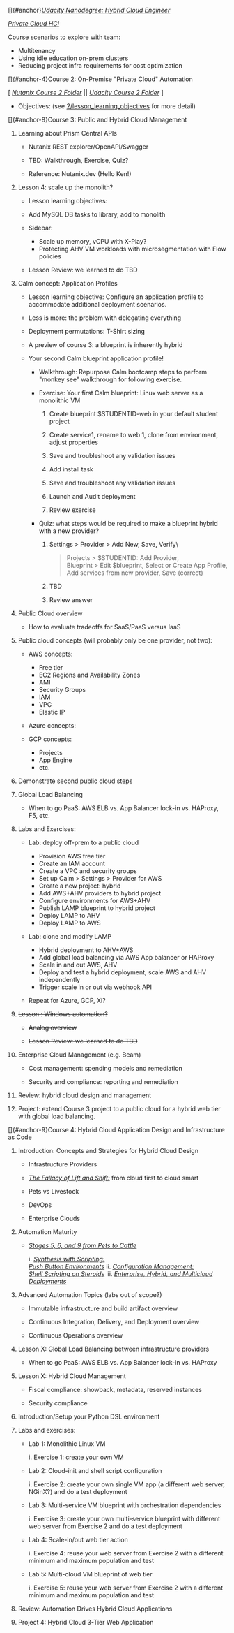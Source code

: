 []{#anchor}[*Udacity Nanodegree: Hybrid Cloud Engineer*](https://confluence.eng.nutanix.com:8443/display/DVM/Udacity+Nanodegree%3A+Hybrid+Cloud+Engineer)

[*Private Cloud HCI*](https://docs.google.com/document/d/1yAkJBdx9oyoYcfNVPx1sA3h_7fHa1BXRyWB9QzdItks/edit#heading=h.n8a6s96m0oy)

Course scenarios to explore with team:

-   Multitenancy
-   Using idle education on-prem clusters
-   Reducing project infra requirements for cost optimization

[]{#anchor-4}Course 2: On-Premise \"Private Cloud\" Automation

\[ [*Nutanix Course 2 Folder*](https://drive.google.com/drive/folders/1Jqs7WTepEufzm4l4a4XgoqwBIsJIYe1u) \|\| [*Udacity Course 2 Folder*](https://drive.google.com/drive/folders/1C3nNTHU8GKmpV1GvlpQoFze5Y2eS_Rjm) \]

- Objectives: (see [2/lesson_learning_objectives](2/lesson_learning_objectives.md) for more detail)

[]{#anchor-8}Course 3: Public and Hybrid Cloud Management

1.  Learning about Prism Central APIs

    -   Nutanix REST explorer/OpenAPI/Swagger

    -   TBD: Walkthrough, Exercise, Quiz?

    -   Reference: Nutanix.dev (Hello Ken!)

2.  Lesson 4: scale up the monolith?

    -   Lesson learning objectives:

    -   Add MySQL DB tasks to library, add to monolith

    -   Sidebar:

        -   Scale up memory, vCPU with X-Play?
        -   Protecting AHV VM workloads with microsegmentation with Flow policies

    -   Lesson Review: we learned to do TBD

3.  Calm concept: Application Profiles

    -   Lesson learning objective: Configure an application profile to accommodate additional deployment scenarios.

    -   Less is more: the problem with delegating everything

    -   Deployment permutations: T-Shirt sizing

    -   A preview of course 3: a blueprint is inherently hybrid

    -   Your second Calm blueprint application profile!

        -   Walkthrough: Repurpose Calm bootcamp steps to perform "monkey see" walkthrough for following exercise.

        -   Exercise: Your first Calm blueprint: Linux web server as a monolithic VM

            1.  Create blueprint \$STUDENTID-web in your default student project

            2.  Create service1, rename to web 1, clone from environment, adjust properties

            3.  Save and troubleshoot any validation issues

            4.  Add install task

            5.  Save and troubleshoot any validation issues

            6.  Launch and Audit deployment

            7.  Review exercise

        -   Quiz: what steps would be required to make a blueprint hybrid with a new provider?

            1.  Settings \> Provider \> Add New, Save, Verify\
                > Projects \> \$STUDENTID: Add Provider,\
                > Blueprint \> Edit \$blueprint, Select or Create App Profile, Add services from new provider, Save (correct)

            2.  TBD

            3.  Review answer

4.  Public Cloud overview

    -   How to evaluate tradeoffs for SaaS/PaaS versus IaaS

5.  Public cloud concepts (will probably only be one provider, not two):

    -   AWS concepts:

        -   Free tier
        -   EC2 Regions and Availability Zones
        -   AMI
        -   Security Groups
        -   IAM
        -   VPC
        -   Elastic IP

    -   Azure concepts:

    -   GCP concepts:

        -   Projects
        -   App Engine
        -   etc.

6.  Demonstrate second public cloud steps

7.  Global Load Balancing

    -   When to go PaaS: AWS ELB vs. App Balancer lock-in vs. HAProxy, F5, etc.

8.  Labs and Exercises:

    -   Lab: deploy off-prem to a public cloud

        -   Provision AWS free tier
        -   Create an IAM account
        -   Create a VPC and security groups
        -   Set up Calm \> Settings \> Provider for AWS
        -   Create a new project: hybrid
        -   Add AWS+AHV providers to hybrid project
        -   Configure environments for AWS+AHV
        -   Publish LAMP blueprint to hybrid project
        -   Deploy LAMP to AHV
        -   Deploy LAMP to AWS

    -   Lab: clone and modify LAMP

        -   Hybrid deployment to AHV+AWS
        -   Add global load balancing via AWS App balancer or HAProxy
        -   Scale in and out AWS, AHV
        -   Deploy and test a hybrid deployment, scale AWS and AHV independently
        -   Trigger scale in or out via webhook API

    -   Repeat for Azure, GCP, Xi?

9.  ~~Lesson : Windows automation?~~

    -   ~~Analog overview~~

    -   ~~Lesson Review: we learned to do TBD~~

10. Enterprise Cloud Management (e.g. Beam)

    -   Cost management: spending models and remediation

    -   Security and compliance: reporting and remediation

11. Review: hybrid cloud design and management

12. Project: extend Course 3 project to a public cloud for a hybrid web tier with global load balancing.

[]{#anchor-9}Course 4: Hybrid Cloud Application Design and Infrastructure as Code

1.  Introduction: Concepts and Strategies for Hybrid Cloud Design

    -   Infrastructure Providers

    -   [*The Fallacy of Lift and Shift:*](https://docs.google.com/document/d/1OzRYOZqcr_gp3fxseBEwBsCOXe9lWUADAnZ-NRBDPuM/edit?pli=1#heading=h.wnz1xm87cwau) from cloud first to cloud smart

    -   Pets vs Livestock

    -   DevOps

    -   Enterprise Clouds

2.  Automation Maturity

    -   [*Stages 5, 6, and 9 from Pets to Cattle*](https://docs.google.com/document/d/1OzRYOZqcr_gp3fxseBEwBsCOXe9lWUADAnZ-NRBDPuM/edit?pli=1#heading=h.yu6iubxzh9kf)

        i.  [*Synthesis with Scripting:\
            Push Button Environments*](https://docs.google.com/document/d/1OzRYOZqcr_gp3fxseBEwBsCOXe9lWUADAnZ-NRBDPuM/edit?pli=1#heading=h.yu6iubxzh9kf)
        ii. [*Configuration Management:\
            Shell Scripting on Steroids*](https://docs.google.com/document/d/1OzRYOZqcr_gp3fxseBEwBsCOXe9lWUADAnZ-NRBDPuM/edit?pli=1#heading=h.qugvf7s44yrd)
        iii. [*Enterprise, Hybrid, and Multicloud Deployments*](https://docs.google.com/document/d/1OzRYOZqcr_gp3fxseBEwBsCOXe9lWUADAnZ-NRBDPuM/edit?pli=1#heading=h.b2spuugwnuy2)

3.  Advanced Automation Topics (labs out of scope?)

    -   Immutable infrastructure and build artifact overview

    -   Continuous Integration, Delivery, and Deployment overview

    -   Continuous Operations overview

4.  Lesson X: Global Load Balancing between infrastructure providers

    -   When to go PaaS: AWS ELB vs. App Balancer lock-in vs. HAProxy

5.  Lesson X: Hybrid Cloud Management

    -   Fiscal compliance: showback, metadata, reserved instances

    -   Security compliance

6.  Introduction/Setup your Python DSL environment

7.  Labs and exercises:

    -   Lab 1: Monolithic Linux VM

        i.  Exercise 1: create your own VM

    -   Lab 2: Cloud-init and shell script configuration

        i.  Exercise 2: create your own single VM app (a different web server, NGinX?) and do a test deployment

    -   Lab 3: Multi-service VM blueprint with orchestration dependencies

        i.  Exercise 3: create your own multi-service blueprint with different web server from Exercise 2 and do a test deployment

    -   Lab 4: Scale-in/out web tier action

        i.  Exercise 4: reuse your web server from Exercise 2 with a different minimum and maximum population and test

    -   Lab 5: Multi-cloud VM blueprint of web tier

        i.  Exercise 5: reuse your web server from Exercise 2 with a different minimum and maximum population and test

8.  Review: Automation Drives Hybrid Cloud Applications

9.  Project 4: Hybrid Cloud 3-Tier Web Application
